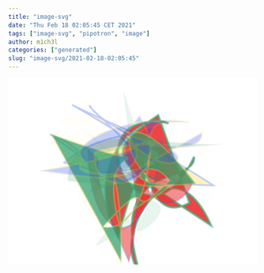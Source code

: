 ```yaml
---
title: "image-svg"
date: "Thu Feb 18 02:05:45 CET 2021"
tags: ["image-svg", "pipotron", "image"]
author: m1ch3l
categories: ["generated"]
slug: "image-svg/2021-02-18-02:05:45"
---
```


![](image.svg)
